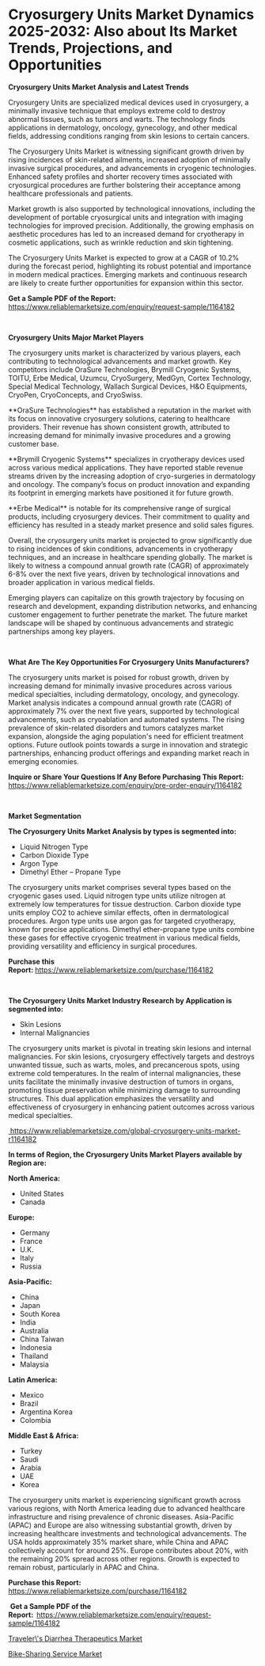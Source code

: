 <p><h1>Cryosurgery Units Market Dynamics 2025-2032: Also about Its Market Trends, Projections, and Opportunities</h1></p><p><strong>Cryosurgery Units Market Analysis and Latest Trends</strong></p>
<p><p>Cryosurgery Units are specialized medical devices used in cryosurgery, a minimally invasive technique that employs extreme cold to destroy abnormal tissues, such as tumors and warts. The technology finds applications in dermatology, oncology, gynecology, and other medical fields, addressing conditions ranging from skin lesions to certain cancers. </p><p>The Cryosurgery Units Market is witnessing significant growth driven by rising incidences of skin-related ailments, increased adoption of minimally invasive surgical procedures, and advancements in cryogenic technologies. Enhanced safety profiles and shorter recovery times associated with cryosurgical procedures are further bolstering their acceptance among healthcare professionals and patients.</p><p>Market growth is also supported by technological innovations, including the development of portable cryosurgical units and integration with imaging technologies for improved precision. Additionally, the growing emphasis on aesthetic procedures has led to an increased demand for cryotherapy in cosmetic applications, such as wrinkle reduction and skin tightening. </p><p>The Cryosurgery Units Market is expected to grow at a CAGR of 10.2% during the forecast period, highlighting its robust potential and importance in modern medical practices. Emerging markets and continuous research are likely to create further opportunities for expansion within this sector.</p></p>
<p><strong>Get a Sample PDF of the Report:&nbsp;</strong> <a href="https://www.reliablemarketsize.com/enquiry/request-sample/1164182?utm_campaign=1840&utm_medium=2&utm_source=Github&utm_content=ia&utm_term=24032025&utm_id=cryosurgery-units">https://www.reliablemarketsize.com/enquiry/request-sample/1164182</a></p>
<p>&nbsp;</p>
<p><strong>Cryosurgery Units Major Market Players</strong></p>
<p><p>The cryosurgery units market is characterized by various players, each contributing to technological advancements and market growth. Key competitors include OraSure Technologies, Brymill Cryogenic Systems, TOITU, Erbe Medical, Uzumcu, CryoSurgery, MedGyn, Cortex Technology, Special Medical Technology, Wallach Surgical Devices, H&O Equipments, CryoPen, CryoConcepts, and CryoSwiss.</p><p>**OraSure Technologies** has established a reputation in the market with its focus on innovative cryosurgery solutions, catering to healthcare providers. Their revenue has shown consistent growth, attributed to increasing demand for minimally invasive procedures and a growing customer base.</p><p>**Brymill Cryogenic Systems** specializes in cryotherapy devices used across various medical applications. They have reported stable revenue streams driven by the increasing adoption of cryo-surgeries in dermatology and oncology. The company’s focus on product innovation and expanding its footprint in emerging markets have positioned it for future growth.</p><p>**Erbe Medical** is notable for its comprehensive range of surgical products, including cryosurgery devices. Their commitment to quality and efficiency has resulted in a steady market presence and solid sales figures.</p><p>Overall, the cryosurgery units market is projected to grow significantly due to rising incidences of skin conditions, advancements in cryotherapy techniques, and an increase in healthcare spending globally. The market is likely to witness a compound annual growth rate (CAGR) of approximately 6-8% over the next five years, driven by technological innovations and broader application in various medical fields.</p><p>Emerging players can capitalize on this growth trajectory by focusing on research and development, expanding distribution networks, and enhancing customer engagement to further penetrate the market. The future market landscape will be shaped by continuous advancements and strategic partnerships among key players.</p></p>
<p>&nbsp;</p>
<p><strong>What Are The Key Opportunities For Cryosurgery Units Manufacturers?</strong></p>
<p><p>The cryosurgery units market is poised for robust growth, driven by increasing demand for minimally invasive procedures across various medical specialties, including dermatology, oncology, and gynecology. Market analysis indicates a compound annual growth rate (CAGR) of approximately 7% over the next five years, supported by technological advancements, such as cryoablation and automated systems. The rising prevalence of skin-related disorders and tumors catalyzes market expansion, alongside the aging population's need for efficient treatment options. Future outlook points towards a surge in innovation and strategic partnerships, enhancing product offerings and expanding market reach in emerging economies.</p></p>
<p><strong>Inquire or Share Your Questions If Any Before Purchasing This Report:</strong> <a href="https://www.reliablemarketsize.com/enquiry/pre-order-enquiry/1164182?utm_campaign=1840&utm_medium=2&utm_source=Github&utm_content=ia&utm_term=24032025&utm_id=cryosurgery-units">https://www.reliablemarketsize.com/enquiry/pre-order-enquiry/1164182</a></p>
<p>&nbsp;</p>
<p><strong>Market Segmentation</strong></p>
<p><strong>The Cryosurgery Units Market Analysis by types is segmented into:</strong></p>
<p><ul><li>Liquid Nitrogen Type</li><li>Carbon Dioxide Type</li><li>Argon Type</li><li>Dimethyl Ether – Propane Type</li></ul></p>
<p><p>The cryosurgery units market comprises several types based on the cryogenic gases used. Liquid nitrogen type units utilize nitrogen at extremely low temperatures for tissue destruction. Carbon dioxide type units employ CO2 to achieve similar effects, often in dermatological procedures. Argon type units use argon gas for targeted cryotherapy, known for precise applications. Dimethyl ether-propane type units combine these gases for effective cryogenic treatment in various medical fields, providing versatility and efficiency in surgical procedures.</p></p>
<p><strong>Purchase this Report:&nbsp;</strong><a href="https://www.reliablemarketsize.com/purchase/1164182?utm_campaign=1840&utm_medium=2&utm_source=Github&utm_content=ia&utm_term=24032025&utm_id=cryosurgery-units">https://www.reliablemarketsize.com/purchase/1164182</a></p>
<p>&nbsp;</p>
<p><strong>The Cryosurgery Units Market Industry Research by Application is segmented into:</strong></p>
<p><ul><li>Skin Lesions</li><li>Internal Malignancies</li></ul></p>
<p><p>The cryosurgery units market is pivotal in treating skin lesions and internal malignancies. For skin lesions, cryosurgery effectively targets and destroys unwanted tissue, such as warts, moles, and precancerous spots, using extreme cold temperatures. In the realm of internal malignancies, these units facilitate the minimally invasive destruction of tumors in organs, promoting tissue preservation while minimizing damage to surrounding structures. This dual application emphasizes the versatility and effectiveness of cryosurgery in enhancing patient outcomes across various medical specialties.</p></p>
<p><a href="https://www.reliablemarketsize.com/global-cryosurgery-units-market-r1164182?utm_campaign=1840&utm_medium=2&utm_source=Github&utm_content=ia&utm_term=24032025&utm_id=cryosurgery-units">&nbsp;https://www.reliablemarketsize.com/global-cryosurgery-units-market-r1164182</a></p>
<p><strong>In terms of Region, the Cryosurgery Units Market Players available by Region are:</strong></p>
<p>
    <p> <strong> North America: </strong>
        <ul>
            <li>United States</li>
            <li>Canada</li>
        </ul>
        </p> 
    <p> <strong> Europe: </strong>
        <ul>
            <li>Germany</li>
            <li>France</li>
            <li>U.K.</li>
            <li>Italy</li>
            <li>Russia</li>
        </ul>
        </p> 
    <p> <strong> Asia-Pacific: </strong>
        <ul>
            <li>China</li>
            <li>Japan</li>
            <li>South Korea</li>
            <li>India</li>
            <li>Australia</li>
            <li>China Taiwan</li>
            <li>Indonesia</li>
            <li>Thailand</li>
            <li>Malaysia</li>
        </ul>
        </p> 
    <p> <strong> Latin America: </strong>
        <ul>
            <li>Mexico</li>
            <li>Brazil</li>
            <li>Argentina Korea</li>
            <li>Colombia</li>
        </ul>
        </p> 
    <p> <strong> Middle East & Africa: </strong>
        <ul>
            <li>Turkey</li>
            <li>Saudi</li>
            <li>Arabia</li>
            <li>UAE</li>
            <li>Korea</li>
        </ul>
    </p>
    </p>
<p><p>The cryosurgery units market is experiencing significant growth across various regions, with North America leading due to advanced healthcare infrastructure and rising prevalence of chronic diseases. Asia-Pacific (APAC) and Europe are also witnessing substantial growth, driven by increasing healthcare investments and technological advancements. The USA holds approximately 35% market share, while China and APAC collectively account for around 25%. Europe contributes about 20%, with the remaining 20% spread across other regions. Growth is expected to remain robust, particularly in APAC and China.</p></p>
<p><strong>Purchase this Report: </strong><a href="https://www.reliablemarketsize.com/purchase/1164182?utm_campaign=1840&utm_medium=2&utm_source=Github&utm_content=ia&utm_term=24032025&utm_id=cryosurgery-units">https://www.reliablemarketsize.com/purchase/1164182</a></p>
<p>&nbsp;<strong>Get a Sample PDF of the Report:&nbsp;&nbsp;</strong><a href="https://www.reliablemarketsize.com/enquiry/request-sample/1164182?utm_campaign=1840&utm_medium=2&utm_source=Github&utm_content=ia&utm_term=24032025&utm_id=cryosurgery-units">https://www.reliablemarketsize.com/enquiry/request-sample/1164182</a></p>
<p><strong></strong></p>
<p><p><a href="https://github.com/maikefelanc3/Market-Research-Report-List-1/blob/main/travelers-diarrhea-therapeutics-market.md?utm_campaign=1840&utm_medium=2&utm_source=Github&utm_content=ia&utm_term=24032025&utm_id=cryosurgery-units">Traveler\'s Diarrhea Therapeutics Market</a></p><p><a href="https://github.com/vimar16th/Market-Research-Report-List-7/blob/main/bike-sharing-service-market.md?utm_campaign=1840&utm_medium=2&utm_source=Github&utm_content=ia&utm_term=24032025&utm_id=cryosurgery-units">Bike-Sharing Service Market</a></p></p>